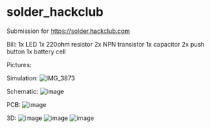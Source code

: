 # solder_hackclub
Submission for https://solder.hackclub.com

Bill:
1x LED
1x 220ohm resistor
2x NPN transistor
1x capacitor
2x push button
1x battery cell

Pictures:

Simulation:
![IMG_3873](https://github.com/user-attachments/assets/21a10dc9-ffe6-4060-9989-7a1e885d5832)

Schematic:
![image](https://github.com/user-attachments/assets/c84f9566-c6ce-461c-9209-54a225af4d5a)

PCB:
![image](https://github.com/user-attachments/assets/8c63a0e3-5bce-432a-9f0f-1e1b8f7c2068)

3D:
![image](https://github.com/user-attachments/assets/433f34c6-46ef-4f93-8ea8-8b5b245d2f29)
![image](https://github.com/user-attachments/assets/eb938191-5643-407d-8cad-fc156f5f4460)
![image](https://github.com/user-attachments/assets/b4c41f62-6cf8-47d8-a16c-2488dc48a895)

